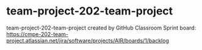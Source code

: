 # team-project-202-team-project
team-project-202-team-project created by GitHub Classroom
Sprint board: https://cmpe-202-team-project.atlassian.net/jira/software/projects/AIR/boards/1/backlog
